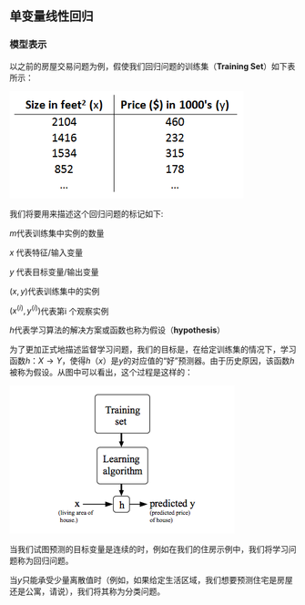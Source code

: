 ## 单变量线性回归

### 模型表示

以之前的房屋交易问题为例，假使我们回归问题的训练集（**Training Set**）如下表所示：

![img](../../notes/AndrewNg/images/2.png)

我们将要用来描述这个回归问题的标记如下:

$m​$ 代表训练集中实例的数量

$x​$ 代表特征/输入变量

$y$ 代表目标变量/输出变量

$(x,y)​$ 代表训练集中的实例

$(x^{(i)},y^{(i)})​$ 代表第i 个观察实例

$h​$ 代表学习算法的解决方案或函数也称为假设（**hypothesis**）

为了更加正式地描述监督学习问题，我们的目标是，在给定训练集的情况下，学习函数$h ：X→Y$，使得​$h（x）$是​$y$的对应值的“好”预测器。由于历史原因，该函数$h$被称为假设。从图中可以看出，这个过程是这样的：

![img](../../notes/AndrewNg/images/1.png)

当我们试图预测的目标变量是连续的时，例如在我们的住房示例中，我们将学习问题称为回归问题。

当$y​$只能承受少量离散值时（例如，如果给定生活区域，我们想要预测住宅是房屋还是公寓，请说），我们将其称为分类问题。



